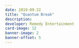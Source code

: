 ```yaml
---
date: 2019-09-22
title: "Quantum Break"
description:
developer: Remedy Entertainment
card-image: 12
banner-image: 2
banner-offset: 5
---
```

